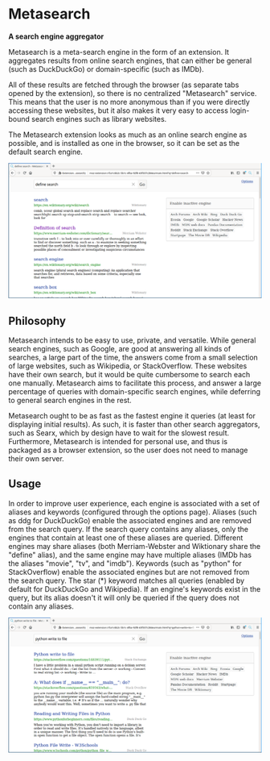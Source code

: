 # Metasearch

**A search engine aggregator**

Metasearch is a meta-search engine in the form of an extension. It aggregates
results from online search engines, that can either be general (such as
DuckDuckGo) or domain-specific (such as IMDb).

All of these results are fetched through the browser (as separate tabs opened
by the extension), so there is no centralized "Metasearch" service. This means
that the user is no more anonymous than if you were directly accessing these
websites, but it also makes it very easy to access login-bound search engines
such as library websites.

The Metasearch extension looks as much as an online search engine as possible,
and is installed as one in the browser, so it can be set as the default search
engine.

![Example search "define search"](./screenshots/usage_2.png)

## Philosophy

Metasearch intends to be easy to use, private, and versatile. While general
search engines, such as Google, are good at answering all kinds of searches, a
large part of the time, the answers come from a small selection of large
websites, such as Wikipedia, or StackOverflow. These websites have their own
search, but it would be quite cumbersome to search each one manually.
Metasearch aims to facilitate this process, and answer a large percentage of
queries with domain-specific search engines, while deferring to general search
engines in the rest.

Metasearch ought to be as fast as the fastest engine it queries (at least for
displaying initial results). As such, it is faster than other search
aggregators, such as Searx, which by design have to wait for the slowest
result. Furthermore, Metasearch is intended for personal use, and thus is
packaged as a browser extension, so the user does not need to manage their own
server.

## Usage

In order to improve user experience, each engine is associated with a set of
aliases and keywords (configured through the options page). Aliases (such as
ddg for DuckDuckGo) enable the associated engines and are removed from the
search query. If the search query contains any aliases, only the engines that
contain at least one of these aliases are queried. Different engines may share
aliases (both Merriam-Webster and Wiktionary share the "define" alias), and the
same engine may have multiple aliases (IMDb has the aliases "movie", "tv", and
"imdb"). Keywords (such as "python" for StackOverflow) enable the associated
engines but are not removed from the search query. The star (\*) keyword
matches all queries (enabled by default for DuckDuckGo and Wikipedia). If an
engine's keywords exist in the query, but its alias doesn't it will only be
queried if the query does not contain any aliases.

![Example search "python write to file"](./screenshots/usage_1.png)
